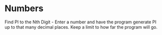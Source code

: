 # Numbers

Find PI to the Nth Digit - Enter a number and have the program generate PI up to that many decimal places. Keep a limit to how far the program will go.
